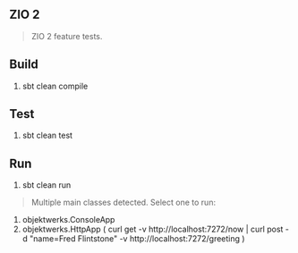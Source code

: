 ZIO 2
-----
>ZIO 2 feature tests.

Build
-----
1. sbt clean compile

Test
----
1. sbt clean test

Run
---
1. sbt clean run
>Multiple main classes detected. Select one to run:
1. objektwerks.ConsoleApp
2. objektwerks.HttpApp ( curl get -v http://localhost:7272/now | curl post -d "name=Fred Flintstone" -v http://localhost:7272/greeting )